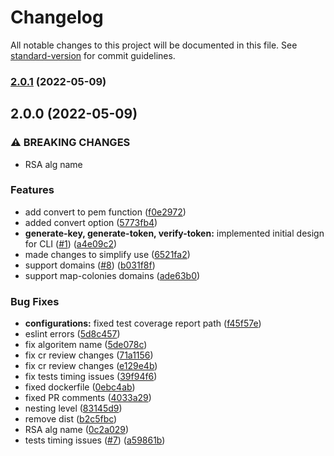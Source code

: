 # Changelog

All notable changes to this project will be documented in this file. See [standard-version](https://github.com/conventional-changelog/standard-version) for commit guidelines.

### [2.0.1](https://github.com/MapColonies/token-cli/compare/v2.0.0...v2.0.1) (2022-05-09)

## 2.0.0 (2022-05-09)


### ⚠ BREAKING CHANGES

* RSA alg name

### Features

* add convert to pem function ([f0e2972](https://github.com/MapColonies/token-cli/commit/f0e297268628f58f6d98ec19bb6696b767d5f11d))
* added convert option ([5773fb4](https://github.com/MapColonies/token-cli/commit/5773fb413da165df8afecb72ce5b8b9d53c29f04))
* **generate-key, generate-token, verify-token:** implemented initial design for CLI ([#1](https://github.com/MapColonies/token-cli/issues/1)) ([a4e09c2](https://github.com/MapColonies/token-cli/commit/a4e09c24e33556d8e3a1ad75f77b4ac06d426f22))
* made changes to simplify use ([6521fa2](https://github.com/MapColonies/token-cli/commit/6521fa29914e47f86181e9d062f7d45325925e7c))
* support domains ([#8](https://github.com/MapColonies/token-cli/issues/8)) ([b031f8f](https://github.com/MapColonies/token-cli/commit/b031f8f2910f1d2aa39ef20d06732557138f9143))
* support map-colonies domains ([ade63b0](https://github.com/MapColonies/token-cli/commit/ade63b0f73ad5835d10ca3d47b0b2af4bc263ac3))


### Bug Fixes

* **configurations:** fixed test coverage report path ([f45f57e](https://github.com/MapColonies/token-cli/commit/f45f57e2251d416b481c0630ff251366af2aafbf))
* eslint errors ([5d8c457](https://github.com/MapColonies/token-cli/commit/5d8c4570bfd7eece7cbc9ddd556a8757dd8c66ed))
* fix algoritem name ([5de078c](https://github.com/MapColonies/token-cli/commit/5de078cde2b64ab9a2096e623d6725036ba30f5d))
* fix cr review changes ([71a1156](https://github.com/MapColonies/token-cli/commit/71a115610e051405e88b47e2e36c3358f8ae9a87))
* fix cr review changes ([e129e4b](https://github.com/MapColonies/token-cli/commit/e129e4bb987863bbbf75abd493f1815adddd8aef))
* fix tests timing issues ([39f94f6](https://github.com/MapColonies/token-cli/commit/39f94f65a472c45f265175c3bc30d1edce48e47f))
* fixed dockerfile ([0ebc4ab](https://github.com/MapColonies/token-cli/commit/0ebc4ab6b69f5f2a70b1f0145a74c5267b258584))
* fixed PR comments ([4033a29](https://github.com/MapColonies/token-cli/commit/4033a2943476e709f0fe514f60c700ba4ce0169f))
* nesting level ([83145d9](https://github.com/MapColonies/token-cli/commit/83145d9abf36a5b58add7c60d24b0f250772f7d0))
* remove dist ([b2c5fbc](https://github.com/MapColonies/token-cli/commit/b2c5fbc521bc31f2967311cb712b211bdf519b2b))
* RSA alg name ([0c2a029](https://github.com/MapColonies/token-cli/commit/0c2a02919713c04eb713b6957f471410a20b1deb))
* tests timing issues ([#7](https://github.com/MapColonies/token-cli/issues/7)) ([a59861b](https://github.com/MapColonies/token-cli/commit/a59861b558f9be540e694bd27dccdaf97f7a9bb6))

